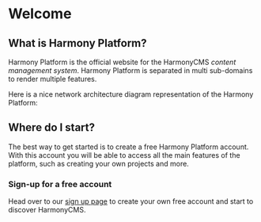 # Welcome

## What is Harmony Platform?

Harmony Platform is the official website for the HarmonyCMS _content management system_. Harmony Platform is separated in multi sub-domains to render multiple features.

Here is a nice network architecture diagram representation of the Harmony Platform:

## Where do I start?

The best way to get started is to create a free Harmony Platform account.  
With this account you will be able to access all the main features of the platform, such as creating your own projects and more.

### Sign-up for a free account

Head over to our [sign up page](https://account.harmonycms.net/register/) to create your own free account and start to discover HarmonyCMS.

